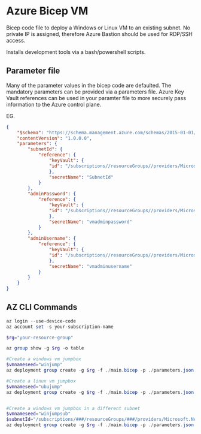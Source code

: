 # Azure Bicep VM

Bicep code file to deploy a Windows or Linux VM to an existing subnet.
No private IP is assigned, therefore Azure Bastion should be used for RDP/SSH access.

Installs development tools via a bash/powershell scripts.

## Parameter file

Many of the parameter values in the bicep code are defaulted.
The mandatory parameters can be provided via a parameters file.
Azure Key Vault references can be used in your paramter file to more securely pass information to the Azure control plane.

EG.

```json
{
    "$schema": "https://schema.management.azure.com/schemas/2015-01-01/deploymentParameters.json#",
    "contentVersion": "1.0.0.0",
    "parameters": {
        "subnetId": {
            "reference": {
                "keyVault": {
                "id": "/subscriptions//resourceGroups//providers/Microsoft.KeyVault/vaults/"
                },
                "secretName": "SubnetId"
            }
        },
        "adminPassword": {
            "reference": {
                "keyVault": {
                "id": "/subscriptions//resourceGroups//providers/Microsoft.KeyVault/vaults/"
                },
                "secretName": "vmadminpassword"
            }
        },
        "adminUsername": {
            "reference": {
                "keyVault": {
                "id": "/subscriptions//resourceGroups//providers/Microsoft.KeyVault/vaults/"
                },
                "secretName": "vmadminusername"
            }
        }
    }
}

```

## AZ CLI Commands

```powershell
az login --use-device-code
az account set -s your-subscription-name

$rg="your-resource-group"

az group show -g $rg -o table

#Create a windows vm jumpbox
$vmnameseed="winjump"
az deployment group create -g $rg -f ./main.bicep -p ./parameters.json -p resourceNameSeed=$vmnameseed

#Create a linux vm jumpbox
$vmnameseed="ubujump"
az deployment group create -g $rg -f ./main.bicep -p ./parameters.json -p os=Ubuntu2004 resourceNameSeed=$vmnameseed


#Create a windows vm jumpbox in a different subnet
$vmnameseed="winjumpsub"
$subnetId="/subscriptions/###/resourceGroups/###/providers/Microsoft.Network/virtualNetworks/###/subnets/###"
az deployment group create -g $rg -f ./main.bicep -p ./parameters.json -p resourceNameSeed=$vmnameseed subnetId=$subnetId
```

